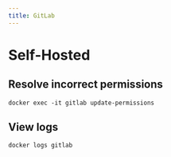 ```yaml
---
title: GitLab
---
```


# Self-Hosted

## Resolve incorrect permissions
```
docker exec -it gitlab update-permissions
```

## View logs
```
docker logs gitlab
```
